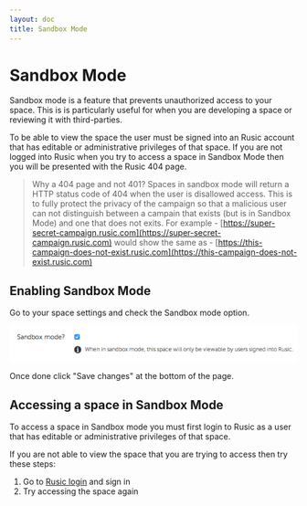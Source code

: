 ```yaml
---
layout: doc
title: Sandbox Mode
---
```


# Sandbox Mode

Sandbox mode is a feature that prevents unauthorized access to your space. This is is particularly useful for when you are developing a space or reviewing it with third-parties.

To be able to view the space the user must be signed into an Rusic account that has editable or administrative privileges of that space. If you are not logged into Rusic when you try to access a space in Sandbox Mode then you will be presented with the Rusic 404 page.

>  Why a 404 page and not 401?
> Spaces in sandbox mode will return a HTTP status code of 404 when the user is disallowed access. This is to fully protect the privacy of the campaign so that a malicious user can not distinguish between a campain that exists (but is in Sandbox Mode) and one that does not exits.
> For example -
> [https://super-secret-campaign.rusic.com](https://super-secret-campaign.rusic.com)
> would show the same as -
> [https://this-campaign-does-not-exist.rusic.com](https://this-campaign-does-not-exist.rusic.com)

## Enabling Sandbox Mode

Go to your space settings and check the Sandbox mode option.

![Enabling sandbox mode](/assets/content/sandbox-mode/turn-on-sandbox-mode.png)

Once done click "Save changes" at the bottom of the page.

## Accessing a space in Sandbox Mode

To access a space in Sandbox mode you must first login to Rusic as a user that has editable or administrative privileges of that space.

If you are not able to view the space that you are trying to access then try these steps:

1. Go to [Rusic login](https://rusic.com/signin) and sign in
2. Try accessing the space again
